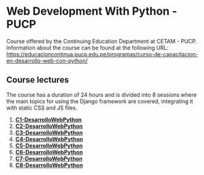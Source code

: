 # Web Development With Python - PUCP

Course offered by the Continuing Education Department at CETAM - PUCP. Information about the course can be found at the following URL: https://educacioncontinua.pucp.edu.pe/programas/curso-de-capacitacion-en-desarrollo-web-con-python/

## Course lectures

The course has a duration of 24 hours and is divided into 8 sessions where the main topics for using the Django framework are covered, integrating it with static CSS and JS files.

1. [**C1-DesarrolloWebPython**](./C1-DesarrolloWebPython-2024.pdf)
2. [**C2-DesarrolloWebPython**](./C2-DesarrolloWebPython-2024.pdf)
3. [**C3-DesarrolloWebPython**](./C3-DesarrolloWebPython-2024.pdf)
4. [**C4-DesarrolloWebPython**](./C4-DesarrolloWebPython-2024.pdf)
5. [**C5-DesarrolloWebPython**](./C5-DesarrolloWebPython-2024.pdf)
6. [**C6-DesarrolloWebPython**](./C6-DesarrolloWebPython-2024.pdf)
7. [**C7-DesarrolloWebPython**](./C7-DesarrolloWebPython-2024.pdf)
8. [**C8-DesarrolloWebPython**](./C8-DesarrolloWebPython-2024.pdf)